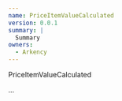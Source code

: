 ```yaml
---
name: PriceItemValueCalculated
version: 0.0.1
summary: |
  Summary
owners:
  - Arkency
---
```


PriceItemValueCalculated

...
